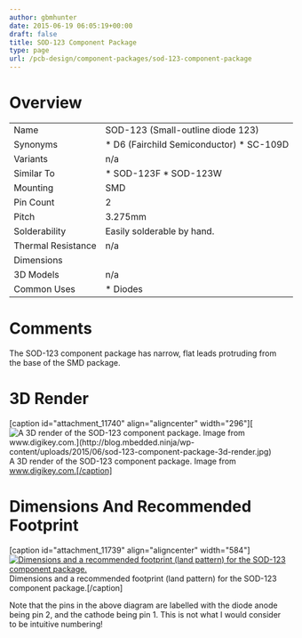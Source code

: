 ```yaml
---
author: gbmhunter
date: 2015-06-19 06:05:19+00:00
draft: false
title: SOD-123 Component Package
type: page
url: /pcb-design/component-packages/sod-123-component-package
---
```


# Overview

<table style="width: 600px;" ><tbody ><tr >
<td >Name
</td>
<td >SOD-123 (Small-outline diode 123)
</td></tr><tr >
<td >Synonyms
</td>
<td >  * D6 (Fairchild Semiconductor)  * SC-109D
</td></tr><tr >
<td >Variants
</td>
<td >n/a
</td></tr><tr >
<td >Similar To
</td>
<td >  * SOD-123F  * SOD-123W
</td></tr><tr >
<td >Mounting
</td>
<td >SMD
</td></tr><tr >
<td >Pin Count
</td>
<td >2
</td></tr><tr >
<td >Pitch
</td>
<td >3.275mm
</td></tr><tr >
<td >Solderability
</td>
<td >Easily solderable by hand.
</td></tr><tr >
<td >Thermal Resistance
</td>
<td >n/a
</td></tr><tr >
<td >Dimensions
</td>
<td > 
</td></tr><tr >
<td >3D Models
</td>
<td >n/a
</td></tr><tr >
<td >Common Uses
</td>
<td >  * Diodes
</td></tr></tbody></table>

# Comments

The SOD-123 component package has narrow, flat leads protruding from the base of the SMD package.

# 3D Render

[caption id="attachment_11740" align="aligncenter" width="296"][![A 3D render of the SOD-123 component package. Image from www.digikey.com.](http://blog.mbedded.ninja/wp-content/uploads/2015/06/sod-123-component-package-3d-render.jpg)
](http://blog.mbedded.ninja/wp-content/uploads/2015/06/sod-123-component-package-3d-render.jpg) A 3D render of the SOD-123 component package. Image from www.digikey.com.[/caption]

# Dimensions And Recommended Footprint

[caption id="attachment_11739" align="aligncenter" width="584"][![Dimensions and a recommended footprint (land pattern) for the SOD-123 component package. ](http://blog.mbedded.ninja/wp-content/uploads/2015/06/sod-123-component-package-dimensions-and-recommended-footprint.png)
](http://blog.mbedded.ninja/wp-content/uploads/2015/06/sod-123-component-package-dimensions-and-recommended-footprint.png) Dimensions and a recommended footprint (land pattern) for the SOD-123 component package.[/caption]

Note that the pins in the above diagram are labelled with the diode anode being pin 2, and the cathode being pin 1. This is not what I would consider to be intuitive numbering!
